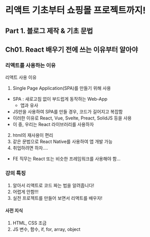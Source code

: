# 리액트 기초부터 쇼핑몰 프로젝트까지!
## Part 1. 블로그 제작 & 기초 문법

## Ch01. React 배우기 전에 쓰는 이유부터 알아야

### 리액트를 사용하는 이유
리액트 사용 이유
1. Single Page Application(SPA)를 만들기 위해 사용
- SPA : 새로고침 없이 부드럽게 동작하는 Web-App
    - 앱과 유사
- JS만을 사용하여 SPA를 만들 경우, 코드가 길어지고 복잡함
- 이러한 이유로 React, Vue, Svelte, Preact, SolidJS 등을 사용
- 이 중, 우리는 React 라이브러리를 사용하자

2. html의 재사용이 편리
3. 같은 문법으로 React Native를 사용하여 앱 개발 가능
4. 취업하려면 하자....
- FE 직무는 React 또는 비슷한 프레임워크를 사용해야 함...

### 강의 특징
1. 알아서 리액트로 코드 짜는 법을 알려줍니다!
2. 어렵게 안함!!!
3. 실전 프로젝트를 만들어 보면서 리액트를 배우자!

#### 사전 지식
1. HTML, CSS 조금
2. JS 변수, 함수, if, for, array, object
